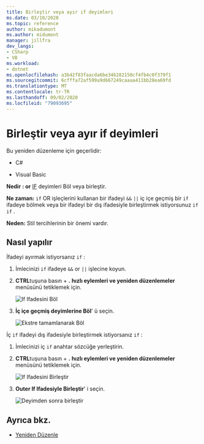 ```yaml
---
title: Birleştir veya ayır if deyimleri
ms.date: 03/10/2020
ms.topic: reference
author: mikadumont
ms.author: midumont
manager: jillfra
dev_langs:
- CSharp
- VB
ms.workload:
- dotnet
ms.openlocfilehash: a3b42f83faacda6be34b282150cf4fb4c0f379f1
ms.sourcegitcommit: 6cfffa72af599a9d667249caaaa411bb28ea69fd
ms.translationtype: MT
ms.contentlocale: tr-TR
ms.lasthandoff: 09/02/2020
ms.locfileid: "79093695"
---
```

# <a name="split-or-merge-if-statements"></a>Birleştir veya ayır if deyimleri

Bu yeniden düzenleme için geçerlidir:

- C#

- Visual Basic

**Nedir** **: or** [IF](/dotnet/csharp/language-reference/keywords/if-else) deyimleri Böl veya birleştir.

**Ne zaman:** `if` OR işleçlerini kullanan bir ifadeyi `&&` `||` iç içe geçmiş bir `if` ifadeye bölmek veya bir ifadeyi bir dış ifadesiyle birleştirmek istiyorsunuz `if` `if` .

**Neden:** Stil tercihlerinin bir önemi vardır.  

## <a name="how-to"></a>Nasıl yapılır

İfadeyi ayırmak istiyorsanız `if` :

1. İmlecinizi `if` ifadeye `&&` or `||` işlecine koyun.

2. **CTRL**tuşuna basın + **.** **hızlı eylemleri ve yeniden düzenlemeler** menüsünü tetiklemek için.

    ![If Ifadesini Böl](../media/split-if-statement.png)

3. **İç içe geçmiş deyimlerine Böl**' ü seçin.

    ![Ekstre tamamlanarak Böl](../media/split-if-statement-complete.png)

İç `if` ifadeyi dış ifadesiyle birleştirmek istiyorsanız `if` : 

1. İmlecinizi iç `if` anahtar sözcüğe yerleştirin.

2. **CTRL**tuşuna basın + **.** **hızlı eylemleri ve yeniden düzenlemeler** menüsünü tetiklemek için.

    ![If Ifadesini Birleştir](../media/merge-if-statement.png)

3. **Outer If Ifadesiyle Birleştir**' i seçin.

    ![Deyimden sonra birleştir](../media/merge-if-statement-complete.png)

## <a name="see-also"></a>Ayrıca bkz.

- [Yeniden Düzenle](../refactoring-in-visual-studio.md)